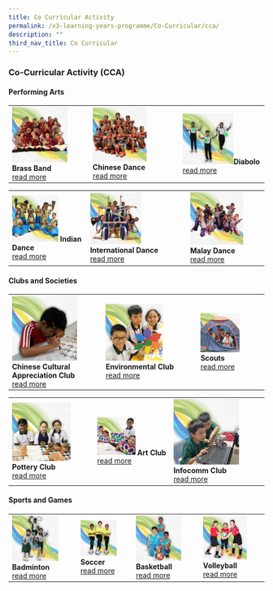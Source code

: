 ```yaml
---
title: Co Curricular Activity
permalink: /x3-learning-years-programme/Co-Curricular/cca/
description: ""
third_nav_title: Co Curricular
---
```

### Co-Curricular Activity (CCA)

#### Performing Arts

|  	|  	|  	|
|---	|---	|---	|
| <a href="web"><img style="width:75%" src="/images/cca1.png"></a> <b>Brass Band </b><br>[read more](link) 	| <a href="web"><img style="width:65%" src="/images/cca2.png"></a> <b>Chinese Dance </b><br>[read more](link)	|  <a href="web"><img style="width:65%" src="/images/cca3.png"></a><b>Diabolo </b><Br>[read more](link)	|

|  	|  	|  	|
|---	|---	|---	|
| <a href="web"><img style="width:65%" src="/images/cca4.png"></a> <b>Indian Dance </b><br>[read more](link) 	| <a href="web"><img style="width:55%" src="/images/cca5.png"></a> <b>International Dance </b><br>[read more](link)	|  <a href="web"><img style="width:75%" src="/images/cca6.png"></a><b>Malay Dance </b><Br>[read more](link)	|

#### Clubs and Societies

|  	|  	|  	|
|---	|---	|---	|
| <a href="web"><img style="width:75%" src="/images/cca7.png"></a> <b>Chinese Cultural Appreciation Club </b><br>[read more](link) 	| <a href="web"><img style="width:65%" src="/images/cca8.png"></a> <b>Environmental Club </b><br>[read more](link)	|  <a href="web"><img style="width:65%" src="/images/cca9.png"></a><b>Scouts </b><Br>[read more](link)	|

|  	|  	|  	|
|---	|---	|---	|
| <a href="web"><img style="width:75%" src="/images/cca10.png"></a> <b>Pottery Club </b><br>[read more](link) 	| <a href="web"><img style="width:55%" src="/images/cca11.png"></a> <b>Art Club </b><br>[read more](link)	|  <a href="web"><img style="width:75%" src="/images/cca12.png"></a><b>Infocomm Club </b><Br>[read more](link)	|

#### Sports and Games

|  	|  	|  	|  	|
|---	|---	|---	|---	|
| <a href="web"><img style="width:75%" src="/images/cca13.png"></a> <b>Badminton </b><br>[read more](link) 	| <a href="web"><img style="width:75%" src="/images/cca14.png"></a> <b>Soccer </b><br>[read more](link) 	| <a href="web"><img style="width:75%" src="/images/cca15.png"></a> <b>Basketball </b><br>[read more](link) 	| <a href="web"><img style="width:75%" src="/images/cca16.png"></a> <b>Volleyball </b><br>[read more](link) 	|